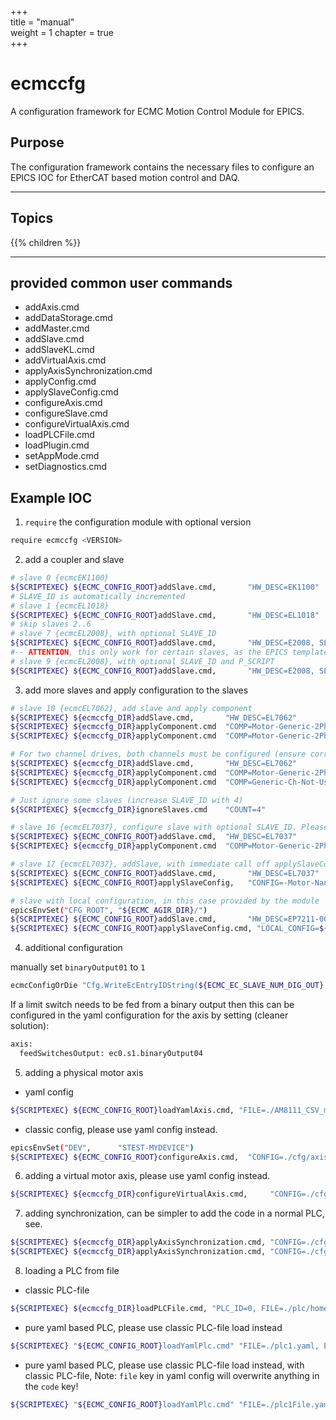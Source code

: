 +++  
title = "manual"   
weight = 1
chapter = true  
+++  

# ecmccfg

A configuration framework for ECMC Motion Control Module for EPICS.

## Purpose

The configuration framework contains the necessary files to configure an EPICS IOC for EtherCAT based motion control and DAQ.

***
## Topics
{{% children %}}

---
## provided common user commands

* addAxis.cmd
* addDataStorage.cmd
* addMaster.cmd
* addSlave.cmd
* addSlaveKL.cmd
* addVirtualAxis.cmd
* applyAxisSynchronization.cmd
* applyConfig.cmd
* applySlaveConfig.cmd
* configureAxis.cmd
* configureSlave.cmd
* configureVirtualAxis.cmd
* loadPLCFile.cmd
* loadPlugin.cmd
* setAppMode.cmd
* setDiagnostics.cmd

## Example IOC

1.  `require` the configuration module with optional version
  ```bash
  require ecmccfg <VERSION>
  ```

2.  add a coupler and slave
  ```bash
  # slave 0 {ecmcEK1100}
  ${SCRIPTEXEC} ${ECMC_CONFIG_ROOT}addSlave.cmd,       "HW_DESC=EK1100"
  # SLAVE_ID is automatically incremented
  # slave 1 {ecmcEL1018}
  ${SCRIPTEXEC} ${ECMC_CONFIG_ROOT}addSlave.cmd,       "HW_DESC=EL1018"
  # skip slaves 2..6
  # slave 7 {ecmcEL2008}, with optional SLAVE_ID
  ${SCRIPTEXEC} ${ECMC_CONFIG_ROOT}addSlave.cmd,       "HW_DESC=E2008, SLAVE_ID=7"
  #-- ATTENTION, this only work for certain slaves, as the EPICS templates have to be migrated before
  # slave 9 {ecmcEL2008}, with optional SLAVE_ID and P_SCRIPT
  ${SCRIPTEXEC} ${ECMC_CONFIG_ROOT}addSlave.cmd,       "HW_DESC=E2008, SLAVE_ID=9, P_SCRIPT=mXsXXX"
  ```
3.  add more slaves and apply configuration to the slaves
  ```bash
  # slave 10 {ecmcEL7062}, add slave and apply component
  ${SCRIPTEXEC} ${ecmccfg_DIR}addSlave.cmd,       "HW_DESC=EL7062"
  ${SCRIPTEXEC} ${ecmccfg_DIR}applyComponent.cmd  "COMP=Motor-Generic-2Phase-Stepper, CH_ID=1, MACROS='I_MAX_MA=1000, I_STDBY_MA=100, U_NOM_MV=24000, R_COIL_MOHM=1230,L_COIL_UH=500'"
  ${SCRIPTEXEC} ${ecmccfg_DIR}applyComponent.cmd  "COMP=Motor-Generic-2Phase-Stepper, CH_ID=2, MACROS='I_MAX_MA=1000, I_STDBY_MA=100, U_NOM_MV=24000, R_COIL_MOHM=1230,L_COIL_UH=500'"

  # For two channel drives, both channels must be configured (ensure correct motor cfgs are used). If channel is not in use, then apply the "Generic-Ch-Not-Used" component.
  ${SCRIPTEXEC} ${ecmccfg_DIR}addSlave.cmd,       "HW_DESC=EL7062"
  ${SCRIPTEXEC} ${ecmccfg_DIR}applyComponent.cmd  "COMP=Motor-Generic-2Phase-Stepper, CH_ID=1, MACROS='I_MAX_MA=1000, I_STDBY_MA=100, U_NOM_MV=24000, R_COIL_MOHM=1230,L_COIL_UH=500'"
  ${SCRIPTEXEC} ${ecmccfg_DIR}applyComponent.cmd  "COMP=Generic-Ch-Not-Used"

  # Just ignore some slaves (increase SLAVE_ID with 4)
  ${SCRIPTEXEC} ${ecmccfg_DIR}ignoreSlaves.cmd    "COUNT=4"

  # slave 16 {ecmcEL7037}, configure slave with optional SLAVE_ID. Please use applyComponent.cmd instead
  ${SCRIPTEXEC} ${ECMC_CONFIG_ROOT}addSlave.cmd,  "HW_DESC=EL7037"
  ${SCRIPTEXEC} ${ecmccfg_DIR}applyComponent.cmd  "COMP=Motor-Generic-2Phase-Stepper, CH_ID=1, MACROS='I_MAX_MA=1000, I_STDBY_MA=100, U_NOM_MV=24000, R_COIL_MOHM=1230,L_COIL_UH=500'"

  # slave 17 {ecmcEL7037}, addSlave, with immediate call off applySlaveConfig. Please use applyComponent.cmd instead
  ${SCRIPTEXEC} ${ECMC_CONFIG_ROOT}addSlave.cmd,       "HW_DESC=EL7037"
  ${SCRIPTEXEC} ${ECMC_CONFIG_ROOT}applySlaveConfig,   "CONFIG=-Motor-Nanotec-ST4118L1804-B"
  
  # slave with local configuration, in this case provided by the module `ECMC_AGIR`
  epicsEnvSet("CFG_ROOT", "${ECMC_AGIR_DIR}/")
  ${SCRIPTEXEC} ${ECMC_CONFIG_ROOT}addSlave.cmd,       "HW_DESC=EP7211-0034_ALL"
  ${SCRIPTEXEC} ${ECMC_CONFIG_ROOT}applySlaveConfig.cmd, "LOCAL_CONFIG=${CFG_ROOT}AM8211_AGIR.cfg"
  ```

4. additional configuration

  manually set `binaryOutput01` to `1`

  ```bash
  ecmcConfigOrDie "Cfg.WriteEcEntryIDString(${ECMC_EC_SLAVE_NUM_DIG_OUT},binaryOutput01,1)"
  ```
  If a limit switch needs to be fed from a binary output then this can be configured in the yaml configuration for the axis by setting (cleaner solution):

  ```bash
  axis: 
    feedSwitchesOutput: ec0.s1.binaryOutput04
  ```

5. adding a physical motor axis

  * yaml config
  ```bash
  ${SCRIPTEXEC} ${ECMC_CONFIG_ROOT}loadYamlAxis.cmd, "FILE=./AM8111_CSV_minimum.yaml, ECMC_TMPDIR=/tmp/"
  ```

  * classic config, please use yaml config instead.
  ```bash
  epicsEnvSet("DEV",      "STEST-MYDEVICE")
  ${SCRIPTEXEC} ${ECMC_CONFIG_ROOT}configureAxis.cmd,  "CONFIG=./cfg/axis_1"
  ```
  
6. adding a virtual motor axis, please use yaml config instead.
  ```bash
  ${SCRIPTEXEC} ${ecmccfg_DIR}configureVirtualAxis.cmd,     "CONFIG=./cfg/axis_11_virt"
  ```

7. adding synchronization, can be simpler to add the code in a normal PLC, see.
  ```bash
  ${SCRIPTEXEC} ${ecmccfg_DIR}applyAxisSynchronization.cmd, "CONFIG=./cfg/axis_1_sync"
  ${SCRIPTEXEC} ${ecmccfg_DIR}applyAxisSynchronization.cmd, "CONFIG=./cfg/axis_11_sync"
  ```   

8. loading a PLC from file
  * classic PLC-file
  ```bash
  ${SCRIPTEXEC} ${ecmccfg_DIR}loadPLCFile.cmd, "PLC_ID=0, FILE=./plc/homeSlit.plc, SAMPLE_RATE_MS=100"
  ```
  * pure yaml based PLC, please use classic PLC-file load instead
  ```bash
  ${SCRIPTEXEC} "${ECMC_CONFIG_ROOT}loadYamlPlc.cmd" "FILE=./plc1.yaml, ECMC_TMPDIR=/tmp/"
  ```
  * pure yaml based PLC, please use classic PLC-file load instead, with classic PLC-file, 
  Note: `file` key in yaml config will overwrite anything in the `code` key!
  ```bash
  ${SCRIPTEXEC} "${ECMC_CONFIG_ROOT}loadYamlPlc.cmd" "FILE=./plc1File.yaml, ECMC_TMPDIR=/tmp/"
  ```
